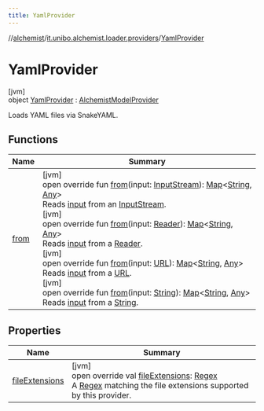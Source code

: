 ```yaml
---
title: YamlProvider
---
```

//[alchemist](../../../index.html)/[it.unibo.alchemist.loader.providers](../index.html)/[YamlProvider](index.html)



# YamlProvider



[jvm]\
object [YamlProvider](index.html) : [AlchemistModelProvider](../../it.unibo.alchemist.loader/-alchemist-model-provider/index.html)

Loads YAML files via SnakeYAML.



## Functions


| Name | Summary |
|---|---|
| [from](from.html) | [jvm]<br>open override fun [from](from.html)(input: [InputStream](https://docs.oracle.com/javase/8/docs/api/java/io/InputStream.html)): [Map](https://kotlinlang.org/api/latest/jvm/stdlib/kotlin.collections/-map/index.html)<[String](https://kotlinlang.org/api/latest/jvm/stdlib/kotlin/-string/index.html), [Any](https://kotlinlang.org/api/latest/jvm/stdlib/kotlin/-any/index.html)><br>Reads [input](from.html) from an [InputStream](https://docs.oracle.com/javase/8/docs/api/java/io/InputStream.html).<br>[jvm]<br>open override fun [from](from.html)(input: [Reader](https://docs.oracle.com/javase/8/docs/api/java/io/Reader.html)): [Map](https://kotlinlang.org/api/latest/jvm/stdlib/kotlin.collections/-map/index.html)<[String](https://kotlinlang.org/api/latest/jvm/stdlib/kotlin/-string/index.html), [Any](https://kotlinlang.org/api/latest/jvm/stdlib/kotlin/-any/index.html)><br>Reads [input](from.html) from a [Reader](https://docs.oracle.com/javase/8/docs/api/java/io/Reader.html).<br>[jvm]<br>open override fun [from](from.html)(input: [URL](https://docs.oracle.com/javase/8/docs/api/java/net/URL.html)): [Map](https://kotlinlang.org/api/latest/jvm/stdlib/kotlin.collections/-map/index.html)<[String](https://kotlinlang.org/api/latest/jvm/stdlib/kotlin/-string/index.html), [Any](https://kotlinlang.org/api/latest/jvm/stdlib/kotlin/-any/index.html)><br>Reads [input](from.html) from a [URL](https://docs.oracle.com/javase/8/docs/api/java/net/URL.html).<br>[jvm]<br>open override fun [from](from.html)(input: [String](https://kotlinlang.org/api/latest/jvm/stdlib/kotlin/-string/index.html)): [Map](https://kotlinlang.org/api/latest/jvm/stdlib/kotlin.collections/-map/index.html)<[String](https://kotlinlang.org/api/latest/jvm/stdlib/kotlin/-string/index.html), [Any](https://kotlinlang.org/api/latest/jvm/stdlib/kotlin/-any/index.html)><br>Reads [input](from.html) from a [String](https://kotlinlang.org/api/latest/jvm/stdlib/kotlin/-string/index.html). |


## Properties


| Name | Summary |
|---|---|
| [fileExtensions](file-extensions.html) | [jvm]<br>open override val [fileExtensions](file-extensions.html): [Regex](https://kotlinlang.org/api/latest/jvm/stdlib/kotlin.text/-regex/index.html)<br>A [Regex](https://kotlinlang.org/api/latest/jvm/stdlib/kotlin.text/-regex/index.html) matching the file extensions supported by this provider. |

